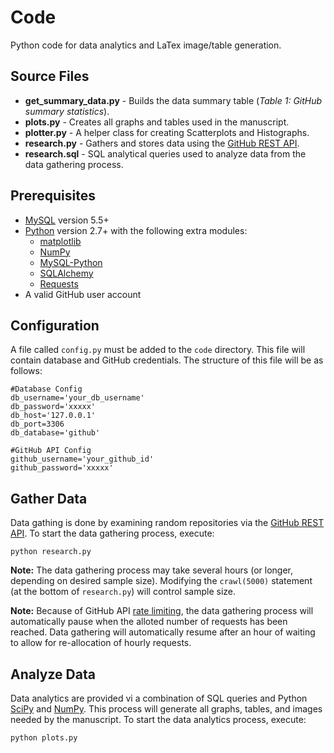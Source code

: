 # Code

Python code for data analytics and LaTex image/table generation.

## Source Files
* __get_summary_data.py__ - Builds the data summary table (_Table 1: GitHub summary statistics_).
* __plots.py__ - Creates all graphs and tables used in the manuscript.
* __plotter.py__ - A helper class for creating Scatterplots and Histographs.
* __research.py__ - Gathers and stores data using the [GitHub REST API](https://developer.github.com/v3/).
* __research.sql__ - SQL analytical queries used to analyze data from the data gathering process.

## Prerequisites
* [MySQL](http://www.mysql.com/) version 5.5+
* [Python](https://www.python.org/) version 2.7+ with the following extra modules:
    * [matplotlib](http://matplotlib.org/)
    * [NumPy](http://www.numpy.org/)
    * [MySQL-Python](http://mysql-python.sourceforge.net/)
    * [SQLAlchemy](http://www.sqlalchemy.org/)
    * [Requests](http://docs.python-requests.org/)
* A valid GitHub user account

## Configuration
A file called ```config.py``` must be added to the ```code``` directory. This file will contain database and GitHub credentials. The structure of this file will be as follows:

```
#Database Config
db_username='your_db_username'
db_password='xxxxx'
db_host='127.0.0.1'
db_port=3306
db_database='github'

#GitHub API Config
github_username='your_github_id'
github_password='xxxxx'
```

## Gather Data
Data gathing is done by examining random repositories via the [GitHub REST API](https://developer.github.com/v3/). To start the data gathering process, execute:

    python research.py
    
__Note:__ The data gathering process may take several hours (or longer, depending on desired sample size). Modifying the ```crawl(5000)``` statement (at the bottom of ```research.py```) will control sample size.

__Note:__ Because of GitHub API [rate limiting](https://developer.github.com/v3/#rate-limiting), the data gathering process will automatically pause when the alloted number of requests has been reached. Data gathering will automatically resume after an hour of waiting to allow for re-allocation of hourly requests.
    
## Analyze Data
Data analytics are provided vi a combination of SQL queries and Python [SciPy](http://www.scipy.org/) and [NumPy](http://www.numpy.org/). This process will generate all graphs, tables, and images needed by the manuscript. To start the data analytics process, execute:

    python plots.py
